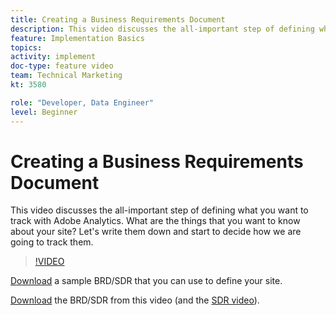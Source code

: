 ```yaml
---
title: Creating a Business Requirements Document
description: This video discusses the all-important step of defining what you want to track with Adobe Analytics. What are the things that you want to know about your site? Let's write them down and start to decide how we are going to track them. 
feature: Implementation Basics
topics: 
activity: implement
doc-type: feature video
team: Technical Marketing
kt: 3580

role: "Developer, Data Engineer"
level: Beginner
---
```


# Creating a Business Requirements Document

This video discusses the all-important step of defining what you want to track with Adobe Analytics. What are the things that you want to know about your site? Let's write them down and start to decide how we are going to track them.

>[!VIDEO](https://video.tv.adobe.com/v/28758/?quality=12)

[Download](https://analytics.enablementadobe.com/files/brd-sdr-sample-template.xlsx) a sample BRD/SDR that you can use to define your site.

[Download](https://analytics.enablementadobe.com/files/geometrixx-clothiers-brd-sdr.xlsx) the BRD/SDR from this video (and the [SDR video](creating-and-maintaining-an-sdr.md)).
